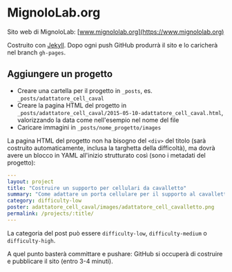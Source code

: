MignoloLab.org
==============

Sito web di MignoloLab: [www.mignololab.org](https://www.mignololab.org)

Costruito con [Jekyll](https://jekyllrb.com/). Dopo ogni push GitHub produrrà il sito e lo caricherà nel branch `gh-pages`.

## Aggiungere un progetto

* Creare una cartella per il progetto in `_posts`, es. `_posts/adattatore_cell_caval`
* Creare la pagina HTML del progetto in `_posts/adattatore_cell_caval/2015-05-10-adattatore_cell_caval.html`, valorizzando la data come nell'esempio nel nome del file
* Caricare immagini in `_posts/nome_progetto/images`

La pagina HTML del progetto non ha bisogno del `<div>` del titolo (sarà costruito automaticamente, inclusa la targhetta della difficoltà),
ma dovrà avere un blocco in YAML all'inizio strutturato così (sono i metadati del progetto):

```yaml
---
layout: project
title: "Costruire un supporto per cellulari da cavalletto"
summary: "Come adattare un porta cellulare per il supporto al cavalletto."
category: difficulty-low
poster: adattatore_cell_caval/images/adattatore_cell_cavalletto.png
permalink: /projects/:title/
---
```

La categoria del post può essere `difficulty-low`, `difficulty-medium` o `difficulty-high`.

A quel punto basterà committare e pushare: GitHub si occuperà di costruire e pubblicare il sito (entro 3-4 minuti).
